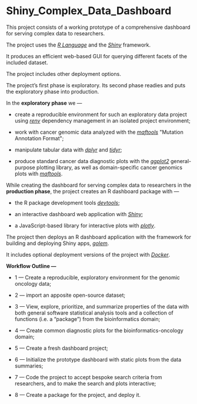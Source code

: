 # Shiny_Complex_Data_Dashboard

This project consists of a working prototype of a comprehensive dashboard for serving complex data to researchers.

The project uses the [*R Language*](https://www.r-project.org) and the [*Shiny*](https://shiny.rstudio.com) framework.

It produces an efficient web-based GUI for querying different facets of the included dataset.

The project includes other deployment options.

The project’s first phase is exploratory. Its second phase readies and puts the exploratory phase into production.

In the **exploratory phase** we —

* create a reproducible environment for such an exploratory data project using [*renv*](https://rstudio.github.io/renv/articles/renv.html) dependency management in an isolated project environment;

* work with cancer genomic data analyzed with the [*maftools*](https://bioconductor.org/packages/release/bioc/html/maftools.html) "Mutation Annotation Format";  

* manipulate tabular data with [*dplyr*](https://dplyr.tidyverse.org) and [*tidyr*](https://tidyr.tidyverse.org);  

* produce standard cancer data diagnostic plots with the [*ggplot2*](https://ggplot2.tidyverse.org) general-purpose plotting library, as well as domain-specific cancer genomics plots with [*maftools*](https://bioconductor.org/packages/release/bioc/html/maftools.html).  

While creating the dashboard for serving complex data to researchers in the **production phase**, the project creates an R dashboard package with —   

* the R package development tools [*devtools*](https://devtools.r-lib.org);  

* an interactive dashboard web application with [*Shiny*](https://shiny.rstudio.com);  

* a JavaScript-based library for interactive plots with [*plotly*](https://plotly.com).  

The project then deploys an R dashboard application with the framework for building and deploying Shiny apps, [*golem*](https://golemverse.org).

It includes optional deployment versions of the project with [*Docker*](https://www.docker.com).

**Workflow Outline —**

* 1 — Create a reproducible, exploratory environment for the genomic oncology data;

* 2 — import an apposite open-source dataset;

* 3 — View, explore, prioritize, and summarize properties of the data with both general software statistical analysis tools and a collection of functions (i.e. a “package”) from the bioinformatics domain;

* 4 — Create common diagnostic plots for the bioinformatics-oncology domain;

* 5 — Create a fresh dashboard project;

* 6 — Initialize the prototype dashboard with static plots from the data summaries;

* 7 — Code the project to accept bespoke search criteria from researchers, and to make the search and plots interactive;

* 8 — Create a package for the project, and deploy it.
